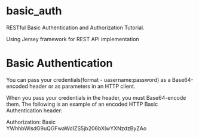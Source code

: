 # basic_auth
RESTful Basic Authentication and Authorization Tutorial.

Using Jersey framework for REST API implementation

# Basic Authentication
You can pass your credentials(format - uasername:password) as a Base64-encoded header or as parameters in an HTTP client.

When you pass your credentials in the header, you must Base64-encode them. The following is an example of an encoded HTTP Basic Authentication header:

Authorization: Basic YWhhbWlsdG9uQGFwaWdlZS5jb206bXlwYXNzdzByZAo

